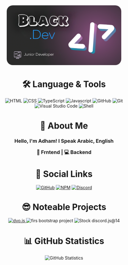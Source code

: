 <p align="center">
  <img src="./image.png" alt="My GitHub stats" style="width: 75%; border-radius: 20px;" />
</p>

<div align="center"> <h1 align="center"> 🛠 Language & Tools </h1> </div>

<div align="center">
  <img src="https://imgur.com/3KvfKeH.png" alt="HTML" />
  <img src="https://imgur.com/JncbSGq.png" alt="CSS" />
  <img src="https://imgur.com/zw93EwM.png" alt="TypeScript" />
  <img src="https://imgur.com/J6J18Oq.png" alt="Javascript" />
  <img src="https://imgur.com/am2M8Sr.png " alt="GitHub" />
  <img src="https://imgur.com/23o6vBG.png" alt="Git" />
  <img src="https://imgur.com/5GBBmDh.png" alt="Visual Studio Code" />
  <img src="https://imgur.com/7RTXlBW.png" alt="Shell" />
</div>

<div align="center"> <h1 align="center"> 👋 About Me </h1> </div>

<div align="center"> <h3 align="center"> 
Hello, I'm Adham!
I Speak Arabic, English

  📜 Frntend | 💻 Backend 



</h3>

</div>

<div align="center"> <h1 align="center"> 🔗 Social Links </h1> </div>

<div align="center">
  <a href="https://github.com/adhammenesy"><img src="https://imgur.com/3ODU5lj.png" alt="GitHub" /></a>
  <a href="https://www.npmjs.com/~blackdis"><img src="https://imgur.com/rVt9huZ.png" alt="NPM" /></a>
  <a href="https://discord.gg/Almasa"><img src="https://imgur.com/Qcg8nxa.png" alt="Discord" /></a>
</div>

<div align="center"> <h1 align="center"> 😎 Noteable Projects </h1> </div>

<div align="center">
  <a href="https://github.com/adhammenesy/dvo.js">
  <img src="https://github-readme-stats.vercel.app/api/pin/?username=adhammenesy&repo=dvo.js&bg_color=30,020614,cfb360&title_color=a5a5a5&text_color=a5a5a5)](https://github.com/adhammenesy/dvo.js" alt="dvo.js" />
  </a>
  <img src="https://github-readme-stats.vercel.app/api/pin/?username=adhammenesy&repo=BootstrapProject&bg_color=30,020614,cfb360&title_color=a5a5a5&text_color=a5a5a5)](https://github.com/adhammenesy/BootstrapProject" alt="firs bootstrap project" />
  <img src="https://github-readme-stats.vercel.app/api/pin/?username=adhammenesy&repo=stock&bg_color=30,020614,cfb360&title_color=a5a5a5&text_color=a5a5a5)](https://github.com/adhammenesy/stock" alt="Stock discord.js@14" />
</div>

<div align="center"> <h1 align="center"> 📊 GitHub Statistics </h1> </div>

<div align="center">
  <img src="https://github-readme-stats.vercel.app/api?username=adhammenesy&show_icons=true&show=reviews,discussions_started,discussions_answered,prs_merged,prs_merged_percentage&bg_color=30,020614,cfb360&title_color=a5a5a5&text_color=a5a5a5" alt="GitHub Statistics" />
</div>

